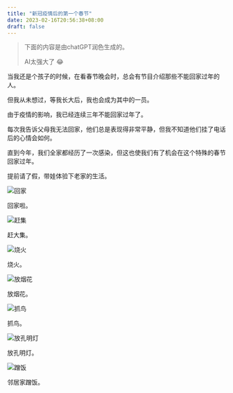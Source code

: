 ```yaml
---
title: "新冠疫情后的第一个春节"
date: 2023-02-16T20:56:38+08:00
draft: false
---
```


> 下面的内容是由chatGPT润色生成的。
> 
> AI太强大了 😂

当我还是个孩子的时候，在看春节晚会时，总会有节目介绍那些不能回家过年的人。

但我从未想过，等我长大后，我也会成为其中的一员。

由于疫情的影响，我已经连续三年不能回家过年了。

每次我告诉父母我无法回家，他们总是表现得非常平静，但我不知道他们挂了电话后的心情会如何。

直到今年，我们全家都经历了一次感染，但这也使我们有了机会在这个特殊的春节回家过年。

提前请了假，带娃体验下老家的生活。

![回家](https://static.liudon.com/20230216210359.jpg)

回家啦。

![赶集](https://static.liudon.com/20230216210413.jpg)

赶大集。

![烧火](https://static.liudon.com/20230216210442.jpg)

烧火。

![放烟花](https://static.liudon.com/20230216210418.jpg)

放烟花。

![抓鸟](https://static.liudon.com/20230216210424.jpg)

抓鸟。

![放孔明灯](https://static.liudon.com/20230216210436.jpg)

放孔明灯。

![蹭饭](https://static.liudon.com/20230216210431.jpg)

邻居家蹭饭。

